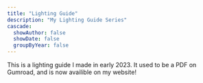 ```yaml
---
title: "Lighting Guide"
description: "My Lighting Guide Series"
cascade:
  showAuthor: false
  showDate: false
  groupByYear: false
---
```

This is a lighting guide I made in early 2023. It used to be a PDF on Gumroad, and is now availible on my website!
